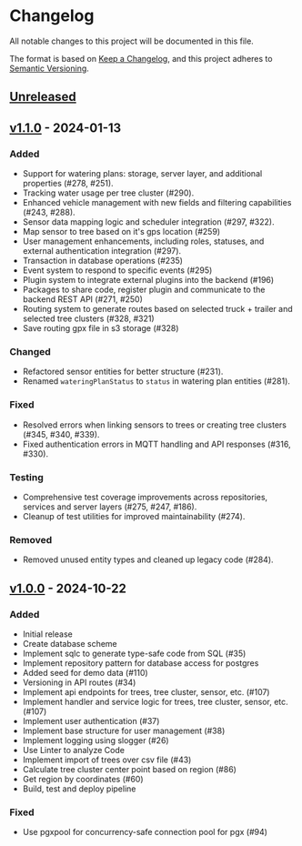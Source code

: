 # Changelog

All notable changes to this project will be documented in this file.

The format is based on [Keep a Changelog](https://keepachangelog.com/en/1.1.0/),
and this project adheres to [Semantic Versioning](https://semver.org/spec/v2.0.0.html).

## [Unreleased]

## [v1.1.0] - 2024-01-13

### Added
- Support for watering plans: storage, server layer, and additional properties (#278, #251).
- Tracking water usage per tree cluster (#290).
- Enhanced vehicle management with new fields and filtering capabilities (#243, #288).
- Sensor data mapping logic and scheduler integration (#297, #322).
- Map sensor to tree based on it's gps location (#259)
- User management enhancements, including roles, statuses, and external authentication integration (#297).
- Transaction in database operations (#235)
- Event system to respond to specific events (#295)
- Plugin system to integrate external plugins into the backend (#196)
- Packages to share code, register plugin and communicate to the backend REST API (#271, #250)
- Routing system to generate routes based on selected truck + trailer and selected tree clusters (#328, #321)
- Save routing gpx file in s3 storage (#328)

### Changed
- Refactored sensor entities for better structure (#231).
- Renamed `wateringPlanStatus` to `status` in watering plan entities (#281).

### Fixed
- Resolved errors when linking sensors to trees or creating tree clusters (#345, #340, #339).
- Fixed authentication errors in MQTT handling and API responses (#316, #330).

### Testing
- Comprehensive test coverage improvements across repositories, services and server layers (#275, #247, #186).
- Cleanup of test utilities for improved maintainability (#274).

### Removed
- Removed unused entity types and cleaned up legacy code (#284).

## [v1.0.0] - 2024-10-22

### Added

- Initial release
- Create database scheme
- Implement sqlc to generate type-safe code from SQL (#35)
- Implement repository pattern for database access for postgres 
- Added seed for demo data (#110)
- Versioning in API routes (#34)
- Implement api endpoints for trees, tree cluster, sensor, etc. (#107)
- Implement handler and service logic for trees, tree cluster, sensor, etc. (#107)
- Implement user authentication (#37)
- Implement base structure for user management (#38)
- Implement logging using slogger (#26)
- Use Linter to analyze Code 
- Implement import of trees over csv file (#43)
- Calculate tree cluster center point based on region (#86)
- Get region by coordinates (#60)
- Build, test and deploy pipeline

### Fixed
- Use pgxpool for concurrency-safe connection pool for pgx (#94)

[Unreleased]: https://github.com/green-ecolution/green-ecolution-backend/compare/v1.0.0...HEAD
[v1.0.0]: https://github.com/green-ecolution/green-ecolution-backend/compare/dfdebe...v1.0.0
[v1.1.0]: https://github.com/green-ecolution/green-ecolution-backend/compare/v1.0.0...v1.1.0

